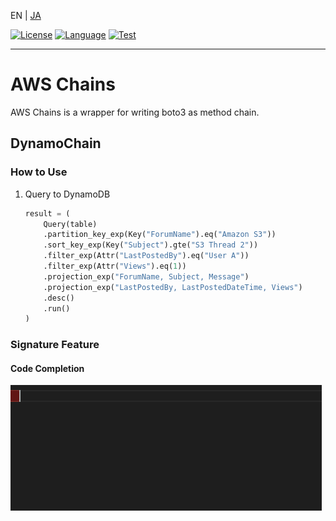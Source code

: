 EN | [JA](/README.ja.md)

[![License](https://img.shields.io/badge/Apache-2.0-D22128?logo=apache)](LICENSE)
[![Language](https://img.shields.io/badge/Python-3.9-3776AB?logo=python)](https://hub.docker.com/layers/library/python/3.9/images/sha256-c65dadac8789fed40962578392e99a0528dcb868442c75d144e68ba858984837?context=explore)
[![Test](https://github.com/44103/awschains/actions/workflows/test.yml/badge.svg)](https://github.com/44103/awschains/actions/workflows/test.yml)

---

# AWS Chains

AWS Chains is a wrapper for writing boto3 as method chain.

## DynamoChain

### How to Use

1. Query to DynamoDB
   ```python
   result = (
       Query(table)
       .partition_key_exp(Key("ForumName").eq("Amazon S3"))
       .sort_key_exp(Key("Subject").gte("S3 Thread 2"))
       .filter_exp(Attr("LastPostedBy").eq("User A"))
       .filter_exp(Attr("Views").eq(1))
       .projection_exp("ForumName, Subject, Message")
       .projection_exp("LastPostedBy, LastPostedDateTime, Views")
       .desc()
       .run()
   )
   ```

### Signature Feature

#### Code Completion

![img](./img/code-completion.gif)
